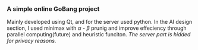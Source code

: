 ### A simple online GoBang project 
Mainly developed using Qt, and for the server used python.
In the AI design section, I used minimax with $\alpha$ - $\beta$ prunig and improve effeciency through parallel computing(future) and heuristic funciton.
*The server part is hidded for privacy reasons.*
